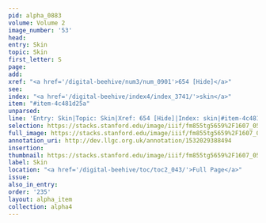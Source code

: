 ```yaml
---
pid: alpha_0883
volume: Volume 2
image_number: '53'
head: 
entry: Skin
topic: Skin
first_letter: S
page: 
add: 
xref: "<a href='/digital-beehive/num3/num_0901'>654 [Hide]</a>"
see: 
index: "<a href='/digital-beehive/index4/index_3741/'>skin</a>"
item: "#item-4c481d25a"
unparsed: 
line: 'Entry: Skin|Topic: Skin|Xref: 654 [Hide]|Index: skin|#item-4c481d25a'
selection: https://stacks.stanford.edu/image/iiif/fm855tg5659%2F1607_0520/323,3699,3014,207/full/0/default.jpg
full_image: https://stacks.stanford.edu/image/iiif/fm855tg5659%2F1607_0520/full/full/0/default.jpg
annotation_uri: http://dev.llgc.org.uk/annotation/1532029388494
insertion: 
thumbnail: https://stacks.stanford.edu/image/iiif/fm855tg5659%2F1607_0520/323,3699,600,180/250,/0/default.jpg
label: Skin
location: "<a href='/digital-beehive/toc/toc2_043/'>Full Page</a>"
issue: 
also_in_entry: 
order: '235'
layout: alpha_item
collection: alpha4
---
```

